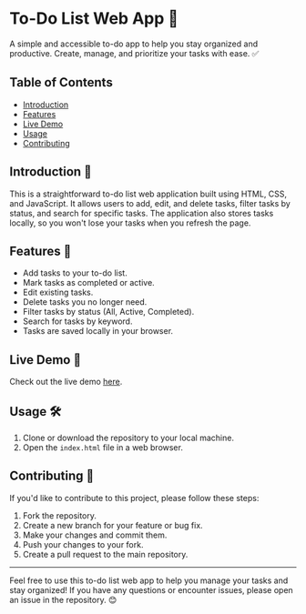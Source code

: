 # To-Do List Web App 📝

A simple and accessible to-do app to help you stay organized and productive. Create, manage, and prioritize your tasks with ease. ✅

## Table of Contents

- [Introduction](#introduction)
- [Features](#features)
- [Live Demo](#live-demo)
- [Usage](#usage)
- [Contributing](#contributing)

## Introduction 🚀

This is a straightforward to-do list web application built using HTML, CSS, and JavaScript. It allows users to add, edit, and delete tasks, filter tasks by status, and search for specific tasks. The application also stores tasks locally, so you won't lose your tasks when you refresh the page.

## Features 🌟

- Add tasks to your to-do list.
- Mark tasks as completed or active.
- Edit existing tasks.
- Delete tasks you no longer need.
- Filter tasks by status (All, Active, Completed).
- Search for tasks by keyword.
- Tasks are saved locally in your browser.

## Live Demo 🎉

Check out the live demo [here](https://elafsh-todo-app.netlify.app/).

## Usage 🛠️

1. Clone or download the repository to your local machine.
2. Open the `index.html` file in a web browser.

## Contributing 🤝

If you'd like to contribute to this project, please follow these steps:

1. Fork the repository.
2. Create a new branch for your feature or bug fix.
3. Make your changes and commit them.
4. Push your changes to your fork.
5. Create a pull request to the main repository.

---

Feel free to use this to-do list web app to help you manage your tasks and stay organized! If you have any questions or encounter issues, please open an issue in the repository. 😊
